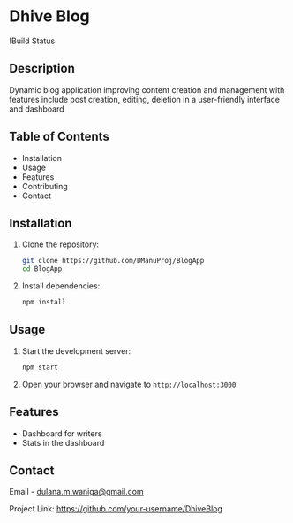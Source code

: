 # Dhive Blog

!Build Status

## Description

Dynamic blog application improving content creation and management with features include
post creation, editing, deletion in a user-friendly interface and dashboard

## Table of Contents

- Installation
- Usage
- Features
- Contributing
- Contact

## Installation

1. Clone the repository:
    ```bash
    git clone https://github.com/DManuProj/BlogApp
    cd BlogApp
    ```

2. Install dependencies:
    ```bash
    npm install
    ```

## Usage

1. Start the development server:
    ```bash
    npm start
    ```

2. Open your browser and navigate to `http://localhost:3000`.

## Features

- Dashboard for writers
- Stats in the dashboard


## Contact

Email - dulana.m.waniga@gmail.com

Project Link: https://github.com/your-username/DhiveBlog
